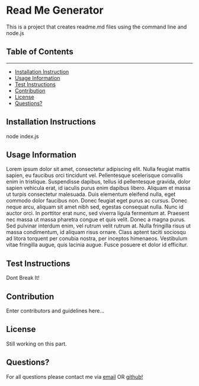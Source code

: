 # Read Me Generator

This is a project that creates readme.md files using the command line and node.js

## Table of Contents

---

- [Installation Instruction](#installation-instructions)
- [Usage Information](#usage-information)
- [Test Instructions](#test-instructions)
- [Contribution](#contribution)
- [License](#license)
- [Questions?](#questions)

## Installation Instructions

node index.js

## Usage Information

Lorem ipsum dolor sit amet, consectetur adipiscing elit. Nulla feugiat mattis sapien, eu faucibus orci tincidunt vel. Pellentesque scelerisque convallis enim in tristique. Suspendisse dapibus, tellus id pellentesque gravida, dolor sapien vehicula erat, id iaculis purus enim dapibus libero. Aliquam et massa ut turpis consectetur malesuada. Duis elementum eleifend nulla, eget commodo dolor faucibus non. Donec feugiat eget purus ac cursus. Donec neque arcu, aliquam sit amet nibh sed, egestas consequat nulla. Nunc id auctor orci. In porttitor erat nunc, sed viverra ligula fermentum at. Praesent nec massa ut massa pharetra congue et quis velit. Donec a magna purus. Sed pulvinar interdum enim, vel rutrum velit rutrum at. Nulla fringilla risus ut massa condimentum, id aliquam risus ornare. Class aptent taciti sociosqu ad litora torquent per conubia nostra, per inceptos himenaeos. Vestibulum vitae fringilla augue, quis lacinia augue. Fusce posuere et dolor id efficitur.

## Test Instructions

Dont Break It!

## Contribution

Enter contributors and guidelines here...

## License

Still working on this part.

## Questions?

For all questions please contact me via [email](mailto:mistatempini@gmail.com) OR [github!](https://github.com/btempini)
